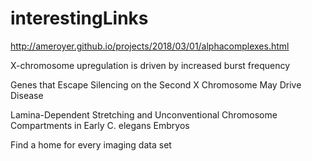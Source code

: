 # interestingLinks

http://ameroyer.github.io/projects/2018/03/01/alphacomplexes.html


X-chromosome upregulation is driven by increased burst frequency

Genes that Escape Silencing on the Second X Chromosome May Drive Disease

Lamina-Dependent Stretching and Unconventional Chromosome Compartments in Early C. elegans Embryos


Find a home for every imaging data set

